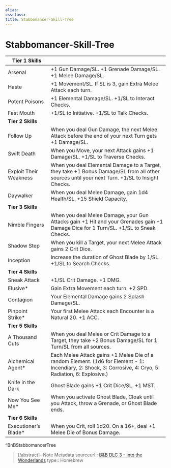 ```yaml
---
alias: 
cssclass: 
title: Stabbomancer-Skill-Tree
---
```


# Stabbomancer-Skill-Tree
| Tier 1 Skills          |                                                                                                                                                           |
| ---------------------- | --------------------------------------------------------------------------------------------------------------------------------------------------------- |
| Arsenal                | +1 Gun Damage/SL. +1 Grenade Damage/SL. +1 Melee Damage/SL.                                                                                               |
| Haste                  | +1 Movement/SL. If SL is 3, gain Extra Melee Attack each turn.                                                                                            |
| Potent Poisons         | +1 Elemental Damage/SL. +1/SL to Interact Checks.                                                                                                         |
| Fast Mouth             | +1/SL to Initiative. +1/SL to Talk Checks.                                                                                                                |
| **Tier 2 Skills**      |                                                                                                                                                           |
| Follow Up              | When you deal Gun Damage, the next Melee Attack before the end of your next Turn gets +1 Damage/SL.                                                       |
| Swift Death            | When you Move, your next Attack gains +1 Damage/SL. +1/SL to Traverse Checks.                                                                             |
| Exploit Their Weakness | When you deal Elemental Damage to a Target, they take +1 Bonus Damage/SL from all other sources until your next Turn. +1/SL to Insight Checks.            |
| Daywalker              | When you deal Melee Damage, gain 1d4 Health/SL. +15 Shield Capacity.                                                                                      |
| **Tier 3 Skills**      |                                                                                                                                                           |
| Nimble Fingers         | When you deal Melee Damage, your Gun Attacks gain +1 Hit and your Grenades gain +1 Damage Dice for 1 Turn/SL. +1/SL to Sneak Checks.                      |
| Shadow Step            | When you kill a Target, your next Melee Attack gains 2 Crit Dice.                                                                                         |
| Inception              | Increase the duration of Ghost Blade by 1/SL. +1/SL to Search Checks.                                                                                     |
| **Tier 4 Skills**      |                                                                                                                                                           |
| Sneak Attack           | +1/SL Crit Damage. +1 DMG.                                                                                                                                |
| Elusive*               | Gain Extra Movement each turn. +2 SPD.                                                                                                                    |
| Contagion              | Your Elemental Damage gains 2 Splash Damage/SL.                                                                                                           |
| Pinpoint Strike*       | Your first Melee Attack each Encounter is a Natural 20. +1 ACC.                                                                                           |
| **Tier 5 Skills**      |                                                                                                                                                           |
| A Thousand Cuts        | When you deal Melee or Crit Damage to a Target, they take +2 Bonus Damage/SL for 1 Turn/SL from all sources.                                              |
| Alchemical Agent*      | Each Melee Attack gains +1 Melee Die of a random Element. (1d6 for Element - 1: Incendiary, 2: Shock, 3: Corrosive, 4: Cryo, 5: Radiation, 6: Explosive.) |
| Knife in the Dark      | Ghost Blade gains +1 Crit Dice/SL. +1 MST.                                                                                                                |
| Now You See Me*        | When you activate Ghost Blade, Cloak until you Attack, throw a Grenade, or Ghost Blade ends.                                                              |
| **Tier 6 Skills**      |                                                                                                                                                           |
| Executioner’s Blade\*  | When you Crit, roll 1d20. On a 16+, deal +1 Melee Die of Bonus Damage.                                                                                    |

^BnBStabbomancerTree

> [!abstract]- Note Metadata
> sourceurl:: [B&B DLC 3 - Into the Wonderlands](https://docs.google.com/document/d/1MLOgrWwcLNTnP9PuXrKiLImy7SUh4hXO8arVUAlmdp0/edit)
> type:: Homebrew
